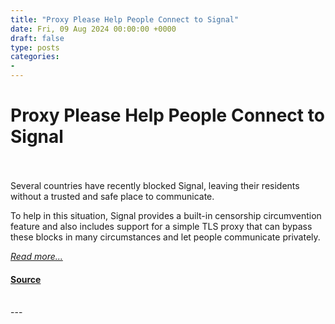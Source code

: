 ```yaml
---
title: "Proxy Please Help People Connect to Signal"
date: Fri, 09 Aug 2024 00:00:00 +0000
draft: false
type: posts
categories: 
- 
---
```

# Proxy Please Help People Connect to Signal

<br/>

<br/>
Several countries have recently blocked Signal, leaving their residents without a trusted and safe place to communicate.

To help in this situation, Signal provides a built-in censorship circumvention feature and also includes support for a simple TLS proxy that can bypass these blocks in many circumstances and let people communicate privately.

[_Read more..._](https://signal.org/blog/proxy-please/)

#### [Source](https://signal.org/blog/proxy-please/)

<br/>
---
